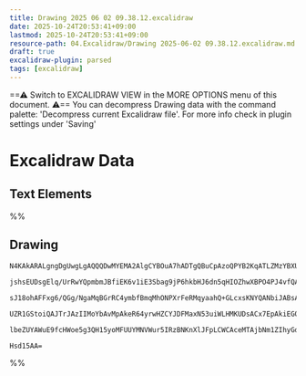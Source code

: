 ```yaml
---
title: Drawing 2025 06 02 09.38.12.excalidraw
date: 2025-10-24T20:53:41+09:00
lastmod: 2025-10-24T20:53:41+09:00
resource-path: 04.Excalidraw/Drawing 2025-06-02 09.38.12.excalidraw.md
draft: true
excalidraw-plugin: parsed
tags: [excalidraw]
---
```

==⚠  Switch to EXCALIDRAW VIEW in the MORE OPTIONS menu of this document. ⚠== You can decompress Drawing data with the command palette: 'Decompress current Excalidraw file'. For more info check in plugin settings under 'Saving'


# Excalidraw Data

## Text Elements
%%
## Drawing
```compressed-json
N4KAkARALgngDgUwgLgAQQQDwMYEMA2AlgCYBOuA7hADTgQBuCpAzoQPYB2KqATLZMzYBXUtiRoIACyhQ4zZAHoFAc0JRJQgEYA6bGwC2CgF7N6hbEcK4OCtptbErHALRY8RMpWdx8Q1TdIEfARcZgRmBShcZQUebQBGAFYEmjoghH0EDihmbgBtAF1+CFw4OABlKKhxVFAwSHUMmogiZWlU+oZCBAoAIVxsAGtlUmEOYgBhNnw2Um4IAGIAMxXV

jshsEUDsgElq/UrRwYQpmbmJBfiEK6v1iE3Sbag9jP6hkbHJ6dn5qHIOZhwXBPO4PJ4vfQAMUI+HwlRgwXmgg8oK2WWe+0ObGOAHUSOpuHxwBs0btMX9sQh4YiJMiSKjHuiIQAlYRtDjhXJoeL8EmMskZADyQOwahg3HiAAZJbz7qSMRlIZwoJDcPoYeK0IlZWCmfsldlyoQjDUeDLiXL+Qr9AAVLBQACCrS4EmCSygDPB5OBjsebAokhCxG4HCE

sJ18ohAFFxg6/QGg/NgaMqBGrRC4ymbfBmqMhONPXrFeRMqyaahQ+GLcxsKNYQANbiJABsAA5tABmZvxACcfcS8XiAHZ4q3W7Ka3X8ABNbgAFg7yUSPHic54HY3PdbC6H2otRjYBm4dU69AIQhq8WJAF8016Mqz88QOcwueg8wXZSMSEaTYTzZ037EJUCBwE2X6kCQACybDEAgMa4JowTBmgSwEGEEEkKcPxoCekC9NMKHvsomi4AAFCuQ7ULww7

UZR1GStoiQAJTrJAzIIMoYbAvMpAkeR64yrwHZCYJDFMaxN53uiWLHMKUDsACx7EpAkiEG0rTSEw3BofgGEqfcnDMFE2QAAqBK+Ig1H8F68qpoSCkIUBEByOnoQgdkQMIzmEByeLEASaAAZ0bBwApRnKfUnTqL5HC+co3CMc2dkCPoh4xRwCVBQkKUQMZgRqi5NSMTyKmQCErCZfMFUII5UBGq5uXGT6kVRRspTcDZHllQ0pTaUFKXlaE8XzEVPF

lbeZUYAWuE9fcHWoe5g3QH15yoMFUUYMNVWur5IRzBNKnXlJFpLCWCAceMTAjbNm1ZIhyGdaQtkGdgRBgWgXWeRwarWc93Wbd5RVPS9m36MCxykAAcr9IMA504OkJDCFIQgRFdSdIWaAAVgg2A5OUP1wDBcEo49i16fDJT44QjA2oe+CtQ0OZIukNOcGxcrGQY2aICGYb4J5MxDGjbmU55Z0GOUbPhS6qC6fpm34KEjo03TDP87CN7gJNkBLDC4T

Hsd15AA=
```
%%